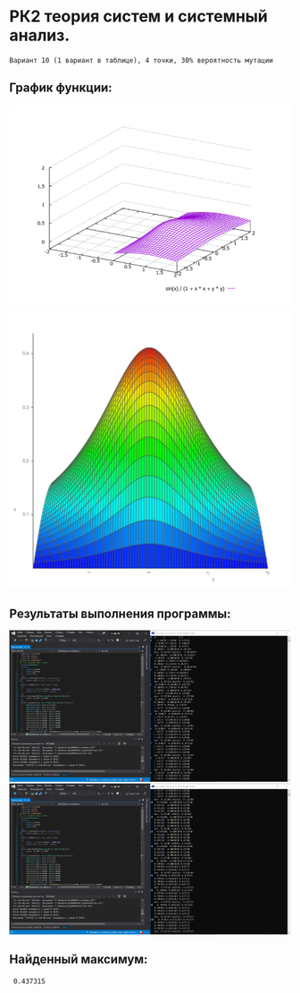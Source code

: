 # РК2 теория систем и системный анализ. 
```
Вариант 10 (1 вариант в таблице), 4 точки, 30% вероятность мутации
```
## График функции:
![alt text](https://github.com/vasiliykadikov/ts-rk-02/blob/main/2020-11-11_17-37-59.png)
![alt text](https://github.com/vasiliykadikov/ts-rk-02/blob/main/2020-11-11_18-21-45.png)

## Результаты выполнения программы: 
![alt text](https://github.com/vasiliykadikov/ts-rk-02/blob/main/2020-11-11_17-50-02.png)
![alt text](https://github.com/vasiliykadikov/ts-rk-02/blob/main/2020-11-11_17-50-22.png)

## Найденный максимум: 
```
 0.437315
```
